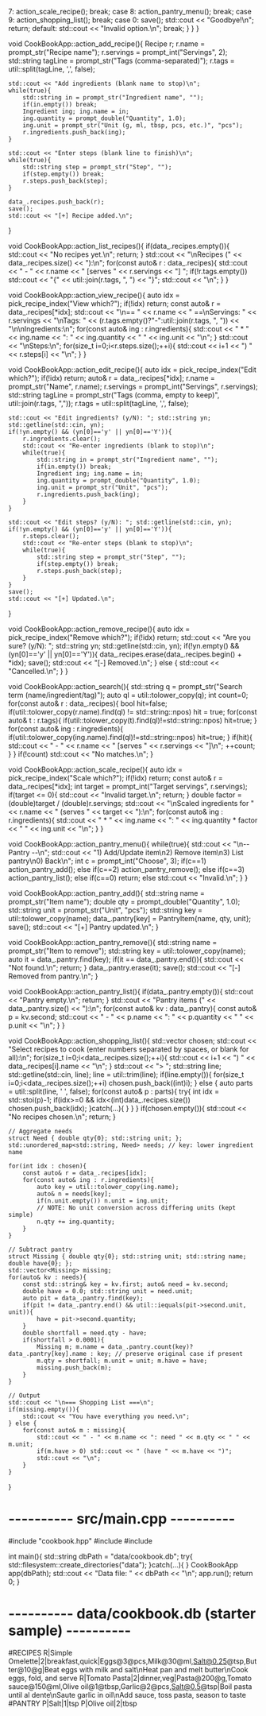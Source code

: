  7: action_scale_recipe(); break;
            case 8: action_pantry_menu(); break;
            case 9: action_shopping_list(); break;
            case 0: save(); std::cout << "Goodbye!\n"; return;
            default: std::cout << "Invalid option.\n"; break;
        }
    }
}

void CookBookApp::action_add_recipe(){
    Recipe r; r.name = prompt_str("Recipe name");
    r.servings = prompt_int("Servings", 2);
    std::string tagLine = prompt_str("Tags (comma-separated)");
    r.tags = util::split(tagLine, ',', false);

    std::cout << "Add ingredients (blank name to stop)\n";
    while(true){
        std::string in = prompt_str("Ingredient name", "");
        if(in.empty()) break;
        Ingredient ing; ing.name = in;
        ing.quantity = prompt_double("Quantity", 1.0);
        ing.unit = prompt_str("Unit (g, ml, tbsp, pcs, etc.)", "pcs");
        r.ingredients.push_back(ing);
    }

    std::cout << "Enter steps (blank line to finish)\n";
    while(true){
        std::string step = prompt_str("Step", "");
        if(step.empty()) break;
        r.steps.push_back(step);
    }

    data_.recipes.push_back(r);
    save();
    std::cout << "[+] Recipe added.\n";
}

void CookBookApp::action_list_recipes(){
    if(data_.recipes.empty()){ std::cout << "No recipes yet.\n"; return; }
    std::cout << "\nRecipes (" << data_.recipes.size() << "):\n";
    for(const auto& r : data_.recipes){
        std::cout << " - " << r.name << " [serves " << r.servings << "] ";
        if(!r.tags.empty()) std::cout << "{" << util::join(r.tags, ", ") << "}";
        std::cout << "\n";
    }
}

void CookBookApp::action_view_recipe(){
    auto idx = pick_recipe_index("View which?"); if(!idx) return;
    const auto& r = data_.recipes[*idx];
    std::cout << "\n== " << r.name << " ==\nServings: " << r.servings << "\nTags: " << (r.tags.empty()?"-":util::join(r.tags, ", ")) << "\n\nIngredients:\n";
    for(const auto& ing : r.ingredients){
        std::cout << " * " << ing.name << ": " << ing.quantity << " " << ing.unit << "\n";
    }
    std::cout << "\nSteps:\n";
    for(size_t i=0;i<r.steps.size();++i){
        std::cout << i+1 << ") " << r.steps[i] << "\n";
    }
}

void CookBookApp::action_edit_recipe(){
    auto idx = pick_recipe_index("Edit which?"); if(!idx) return;
    auto& r = data_.recipes[*idx];
    r.name = prompt_str("Name", r.name);
    r.servings = prompt_int("Servings", r.servings);
    std::string tagLine = prompt_str("Tags (comma, empty to keep)", util::join(r.tags, ","));
    r.tags = util::split(tagLine, ',', false);

    std::cout << "Edit ingredients? (y/N): "; std::string yn; std::getline(std::cin, yn);
    if(!yn.empty() && (yn[0]=='y' || yn[0]=='Y')){
        r.ingredients.clear();
        std::cout << "Re-enter ingredients (blank to stop)\n";
        while(true){
            std::string in = prompt_str("Ingredient name", "");
            if(in.empty()) break;
            Ingredient ing; ing.name = in;
            ing.quantity = prompt_double("Quantity", 1.0);
            ing.unit = prompt_str("Unit", "pcs");
            r.ingredients.push_back(ing);
        }
    }

    std::cout << "Edit steps? (y/N): "; std::getline(std::cin, yn);
    if(!yn.empty() && (yn[0]=='y' || yn[0]=='Y')){
        r.steps.clear();
        std::cout << "Re-enter steps (blank to stop)\n";
        while(true){
            std::string step = prompt_str("Step", "");
            if(step.empty()) break;
            r.steps.push_back(step);
        }
    }
    save();
    std::cout << "[+] Updated.\n";
}

void CookBookApp::action_remove_recipe(){
    auto idx = pick_recipe_index("Remove which?"); if(!idx) return;
    std::cout << "Are you sure? (y/N): "; std::string yn; std::getline(std::cin, yn);
    if(!yn.empty() && (yn[0]=='y' || yn[0]=='Y')){
        data_.recipes.erase(data_.recipes.begin() + *idx);
        save();
        std::cout << "[-] Removed.\n";
    } else {
        std::cout << "Cancelled.\n";
    }
}

void CookBookApp::action_search(){
    std::string q = prompt_str("Search term (name/ingredient/tag)");
    auto ql = util::tolower_copy(q);
    int count=0;
    for(const auto& r : data_.recipes){
        bool hit=false;
        if(util::tolower_copy(r.name).find(ql) != std::string::npos) hit = true;
        for(const auto& t : r.tags){ if(util::tolower_copy(t).find(ql)!=std::string::npos) hit=true; }
        for(const auto& ing : r.ingredients){ if(util::tolower_copy(ing.name).find(ql)!=std::string::npos) hit=true; }
        if(hit){
            std::cout << " - " << r.name << " [serves " << r.servings << "]\n"; ++count;
        }
    }
    if(!count) std::cout << "No matches.\n";
}

void CookBookApp::action_scale_recipe(){
    auto idx = pick_recipe_index("Scale which?"); if(!idx) return;
    const auto& r = data_.recipes[*idx];
    int target = prompt_int("Target servings", r.servings);
    if(target <= 0){ std::cout << "Invalid target.\n"; return; }
    double factor = (double)target / (double)r.servings;
    std::cout << "\nScaled ingredients for " << r.name << " (serves " << target << "):\n";
    for(const auto& ing : r.ingredients){
        std::cout << " * " << ing.name << ": " << ing.quantity * factor << " " << ing.unit << "\n";
    }
}

void CookBookApp::action_pantry_menu(){
    while(true){
        std::cout << "\n-- Pantry --\n";
        std::cout << "1) Add/Update item\n2) Remove item\n3) List pantry\n0) Back\n";
        int c = prompt_int("Choose", 3);
        if(c==1) action_pantry_add();
        else if(c==2) action_pantry_remove();
        else if(c==3) action_pantry_list();
        else if(c==0) return;
        else std::cout << "Invalid.\n";
    }
}

void CookBookApp::action_pantry_add(){
    std::string name = prompt_str("Item name");
    double qty = prompt_double("Quantity", 1.0);
    std::string unit = prompt_str("Unit", "pcs");
    std::string key = util::tolower_copy(name);
    data_.pantry[key] = PantryItem{name, qty, unit};
    save();
    std::cout << "[+] Pantry updated.\n";
}

void CookBookApp::action_pantry_remove(){
    std::string name = prompt_str("Item to remove");
    std::string key = util::tolower_copy(name);
    auto it = data_.pantry.find(key);
    if(it == data_.pantry.end()){ std::cout << "Not found.\n"; return; }
    data_.pantry.erase(it); save();
    std::cout << "[-] Removed from pantry.\n";
}

void CookBookApp::action_pantry_list(){
    if(data_.pantry.empty()){ std::cout << "Pantry empty.\n"; return; }
    std::cout << "Pantry items (" << data_.pantry.size() << "):\n";
    for(const auto& kv : data_.pantry){
        const auto& p = kv.second;
        std::cout << " - " << p.name << ": " << p.quantity << " " << p.unit << "\n";
    }
}

void CookBookApp::action_shopping_list(){
    std::vector<int> chosen;
    std::cout << "Select recipes to cook (enter numbers separated by spaces, or blank for all):\n";
    for(size_t i=0;i<data_.recipes.size();++i){ std::cout << i+1 << ") " << data_.recipes[i].name << "\n"; }
    std::cout << "> ";
    std::string line; std::getline(std::cin, line); line = util::trim(line);
    if(line.empty()){
        for(size_t i=0;i<data_.recipes.size();++i) chosen.push_back((int)i);
    } else {
        auto parts = util::split(line, ' ', false);
        for(const auto& p : parts){
            try{ int idx = std::stoi(p)-1; if(idx>=0 && idx<(int)data_.recipes.size()) chosen.push_back(idx); }catch(...){ }
        }
    }
    if(chosen.empty()){ std::cout << "No recipes chosen.\n"; return; }

    // Aggregate needs
    struct Need { double qty{0}; std::string unit; };
    std::unordered_map<std::string, Need> needs; // key: lower ingredient name

    for(int idx : chosen){
        const auto& r = data_.recipes[idx];
        for(const auto& ing : r.ingredients){
            auto key = util::tolower_copy(ing.name);
            auto& n = needs[key];
            if(n.unit.empty()) n.unit = ing.unit;
            // NOTE: No unit conversion across differing units (kept simple)
            n.qty += ing.quantity;
        }
    }

    // Subtract pantry
    struct Missing { double qty{0}; std::string unit; std::string name; double have{0}; };
    std::vector<Missing> missing;
    for(auto& kv : needs){
        const std::string& key = kv.first; auto& need = kv.second;
        double have = 0.0; std::string unit = need.unit;
        auto pit = data_.pantry.find(key);
        if(pit != data_.pantry.end() && util::iequals(pit->second.unit, unit)){
            have = pit->second.quantity;
        }
        double shortfall = need.qty - have;
        if(shortfall > 0.0001){
            Missing m; m.name = data_.pantry.count(key)? data_.pantry[key].name : key; // preserve original case if present
            m.qty = shortfall; m.unit = unit; m.have = have;
            missing.push_back(m);
        }
    }

    // Output
    std::cout << "\n=== Shopping List ===\n";
    if(missing.empty()){
        std::cout << "You have everything you need.\n";
    } else {
        for(const auto& m : missing){
            std::cout << " - " << m.name << ": need " << m.qty << " " << m.unit;
            if(m.have > 0) std::cout << " (have " << m.have << ")";
            std::cout << "\n";
        }
    }
}

# ---------- src/main.cpp ----------
#include "cookbook.hpp"
#include <filesystem>
#include <iostream>

int main(){
    std::string dbPath = "data/cookbook.db";
    try{ std::filesystem::create_directories("data"); }catch(...){ }
    CookBookApp app(dbPath);
    std::cout << "Data file: " << dbPath << "\n";
    app.run();
    return 0;
}

# ---------- data/cookbook.db (starter sample) ----------
#RECIPES
R|Simple Omelette|2|breakfast,quick|Eggs@3@pcs,Milk@30@ml,Salt@0.25@tsp,Butter@10@g|Beat eggs with milk and salt\nHeat pan and melt butter\nCook eggs, fold, and serve
R|Tomato Pasta|2|dinner,veg|Pasta@200@g,Tomato sauce@150@ml,Olive oil@1@tbsp,Garlic@2@pcs,Salt@0.5@tsp|Boil pasta until al dente\nSaute garlic in oil\nAdd sauce, toss pasta, season to taste
#PANTRY
P|Salt|1|tsp
P|Olive oil|2|tbsp
